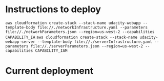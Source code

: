 # Instructions to deploy

`aws cloudformation create-stack --stack-name udacity-webapp --template-body file://./networkInfrastructure.yaml --parameters file://./networkParameters.json --region=us-west-2 --capabilities CAPABILITY_IA`
`aws cloudformation create-stack --stack-name udacity-webapp-server --template-body file://./serverInfrastructure.yaml --parameters file://./serverParameters.json --region=us-west-2 --capabilities CAPABILITY_IAM`

# Current deployment
